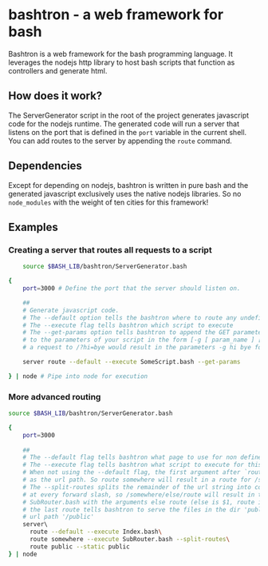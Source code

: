 # bashtron - a web framework for bash
Bashtron is a web framework for the bash programming language. It leverages
the nodejs http library to host bash scripts that function as controllers and generate html.

## How does it work?
The ServerGenerator script in the root of the project generates javascript code for the nodejs
runtime. The generated code will run a server that listens on the port that is defined in the `port`
variable in the current shell. You can add routes to the server by appending the `route` command.

## Dependencies
Except for depending on nodejs, bashtron is written in pure bash and the generated javascript
exclusively uses the native nodejs libraries. So no `node_modules` with the weight of ten cities
for this framework!

## Examples

### Creating a server that routes all requests to a script
```bash
    source $BASH_LIB/bashtron/ServerGenerator.bash 

{ 
    port=3000 # Define the port that the server should listen on.

    ##
    # Generate javascript code.
    # The --default option tells the bashtron where to route any undefined routes to.
    # The --execute flag tells bashtron which script to execute
    # The --get-params option tells bashtron to append the GET parameters of the request
    # to the parameters of your script in the form [-g [ param_name ] [ param_value ]]
    # a request to /?hi=bye would result in the parameters -g hi bye for example.

    server route --default --execute SomeScript.bash --get-params

} | node # Pipe into node for execution
```

### More advanced routing
```bash
source $BASH_LIB/bashtron/ServerGenerator.bash

{
    port=3000
  
    ##
    # The --default flag tells bashtron what page to use for non defined routes.
    # The --execute flag tells bashtron what script to execute for this route.
    # When not using the --default flag, the first argument after `route` is used
    # as the url path. So route somewhere will result in a route for /somewhere.
    # The --split-routes splits the remainder of the url string into command line arguments
    # at every forward slash, so /somewhere/else/route will result in the execution of 
    # SubRouter.bash with the arguments else route (else is $1, route is $2)
    # the last route tells bashtron to serve the files in the dir 'public' at the
    # url path '/public'
    server\ 
      route --default --execute Index.bash\
      route somewhere --execute SubRouter.bash --split-routes\
      route public --static public
} | node 
```

